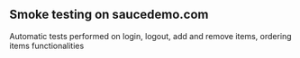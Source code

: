 ## Smoke testing on saucedemo.com 
Automatic tests performed on login, logout, add and remove items, ordering items functionalities
